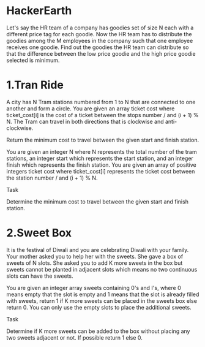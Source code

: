 # HackerEarth
Let's say the HR team of a company has goodies set of size N each with a different price tag for each goodie. Now the HR team has to distribute the goodies among the M employees in the company such that one employee receives one goodie. Find out the goodies the HR team can distribute so that the difference between the low price goodie and the high price goodie selected is minimum.

# 1.Tran Ride
A city has N Tram stations numbered from 1 to N that are connected to one another and form a circle. You are given an array ticket cost where ticket_cost[i] is the cost of a ticket between the stops number / and (i + 1) % N. The Tram can travel in both directions that is clockwise and anti-clockwise.

Return the minimum cost to travel between the given start and finish station.

You are given an integer N where N represents the total number of the tram stations, an integer start which represents the start station, and an integer finish which represents the finish station. You are given an array of positive integers ticket cost where ticket_cost[i] represents the ticket cost between the station number / and (i + 1) % N.

Task

Determine the minimum cost to travel between the given start and finish station.

# 2.Sweet Box
It is the festival of Diwali and you are celebrating Diwali with your family. Your mother asked you to help her with the sweets. She gave a box of sweets of N slots. She asked you to add K more sweets in the box but sweets cannot be planted in adjacent slots which means no two continuous slots can have the sweets.

You are given an integer array sweets containing 0's and I's, where 0 means empty that the slot is empty and 1 means that the slot is already filled with sweets, return 1 if K more sweets can be placed in the sweets box else return 0. You can only use the empty slots to place the additional sweets.

Task

Determine if K more sweets can be added to the box without placing any two sweets adjacent or not. If possible return 1 else 0.

